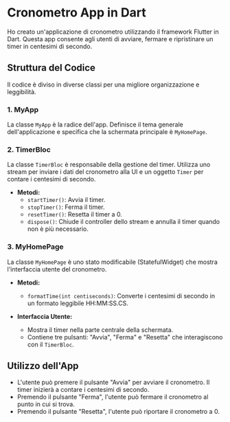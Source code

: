 # Cronometro App in Dart

Ho creato un'applicazione di cronometro utilizzando il framework Flutter in Dart. Questa app consente agli utenti di avviare, fermare e ripristinare un timer in centesimi di secondo.

## Struttura del Codice

Il codice è diviso in diverse classi per una migliore organizzazione e leggibilità.

### 1. **MyApp**

La classe `MyApp` è la radice dell'app. Definisce il tema generale dell'applicazione e specifica che la schermata principale è `MyHomePage`.

### 2. **TimerBloc**

La classe `TimerBloc` è responsabile della gestione del timer. Utilizza uno stream per inviare i dati del cronometro alla UI e un oggetto `Timer` per contare i centesimi di secondo.

- **Metodi:**
  - `startTimer()`: Avvia il timer.
  - `stopTimer()`: Ferma il timer.
  - `resetTimer()`: Resetta il timer a 0.
  - `dispose()`: Chiude il controller dello stream e annulla il timer quando non è più necessario.

### 3. **MyHomePage**

La classe `MyHomePage` è uno stato modificabile (StatefulWidget) che mostra l'interfaccia utente del cronometro.

- **Metodi:**
  - `formatTime(int centiseconds)`: Converte i centesimi di secondo in un formato leggibile HH:MM:SS.CS.
  
- **Interfaccia Utente:**
  - Mostra il timer nella parte centrale della schermata.
  - Contiene tre pulsanti: "Avvia", "Ferma" e "Resetta" che interagiscono con il `TimerBloc`.

## Utilizzo dell'App

- L'utente può premere il pulsante "Avvia" per avviare il cronometro. Il timer inizierà a contare i centesimi di secondo.
- Premendo il pulsante "Ferma", l'utente può fermare il cronometro al punto in cui si trova.
- Premendo il pulsante "Resetta", l'utente può riportare il cronometro a 0.
